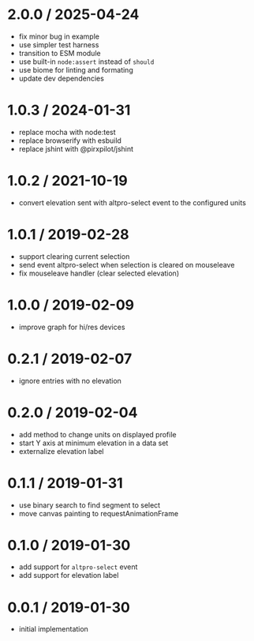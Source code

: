 
2.0.0 / 2025-04-24
==================

 * fix minor bug in example
 * use simpler test harness
 * transition to ESM module
 * use built-in `node:assert` instead of `should`
 * use biome for linting and formating
 * update dev dependencies

1.0.3 / 2024-01-31
==================

 * replace mocha with node:test
 * replace browserify with esbuild
 * replace jshint with @pirxpilot/jshint

1.0.2 / 2021-10-19
==================

 * convert elevation sent with altpro-select event to the configured units

1.0.1 / 2019-02-28
==================

 * support clearing current selection
 * send event altpro-select when selection is cleared on mouseleave
 * fix mouseleave handler (clear selected elevation)

1.0.0 / 2019-02-09
==================

 * improve graph for hi/res devices

0.2.1 / 2019-02-07
==================

 * ignore entries with no elevation

0.2.0 / 2019-02-04
==================

 * add method to change units on displayed profile
 * start Y axis at minimum elevation in a data set
 * externalize elevation label

0.1.1 / 2019-01-31
==================

 * use binary search to find segment to select
 * move canvas painting to requestAnimationFrame

0.1.0 / 2019-01-30
==================

 * add support for `altpro-select` event
 * add support for elevation label

0.0.1 / 2019-01-30
==================

 * initial implementation
